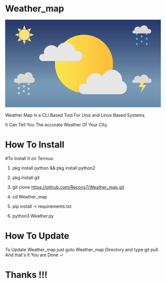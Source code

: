 # Weather_map

![](img.png)

Weather Map Is a CLI Based Tool For Unix and Linux Based Systems.

It Can Tell You The accurate Weather Of Your City.

# How To Install

   #To Install It on Termux.

1) pkg install python && pkg install python2

2) pkg install git

3) git clone https://github.com/Recons7/Weather_map.git

4) cd Weather_map

5) pip install -r requirements.txt

6) python3 Weather.py

# How To Update

To Update Weather_map just goto Weather_map Directory and type git pull. And that's it You are Done ✓

# Thanks !!!

